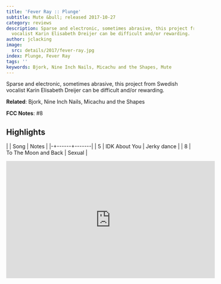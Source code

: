```yaml
---
title: 'Fever Ray :: Plunge'
subtitle: Mute &bull; released 2017-10-27
category: reviews
description: Sparse and electronic, sometimes abrasive, this project from Swedish
  vocalist Karin Elisabeth Dreijer can be difficult and/or rewarding.
author: jclacking
image:
  src: details/2017/fever-ray.jpg
index: Plunge, Fever Ray
tags: ''
keywords: Bjork, Nine Inch Nails, Micachu and the Shapes, Mute
---
```

Sparse and electronic, sometimes abrasive, this project from Swedish vocalist Karin Elisabeth Dreijer can be difficult and/or rewarding.<!--more-->

**Related**: Bjork, Nine Inch Nails, Micachu and the Shapes

**FCC Notes**: #8

## Highlights

| | Song | Notes |
|-+------+-------|
| 5 | IDK About You | Jerky dance |
| 8 | To The Moon and Back | Sexual |

<div class="tlo-detail-video"><iframe width="560" height="315" src="https://www.youtube.com/embed/fJjGZkPl9Tw" frameborder="0" allow="autoplay; encrypted-media" allowfullscreen></iframe></div>

